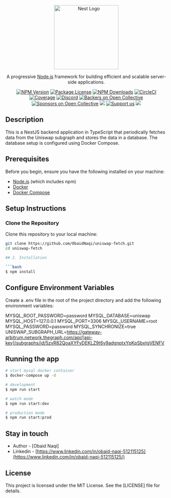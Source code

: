 <p align="center">
  <a href="http://nestjs.com/" target="blank"><img src="https://nestjs.com/img/logo-small.svg" width="200" alt="Nest Logo" /></a>
</p>

[circleci-image]: https://img.shields.io/circleci/build/github/nestjs/nest/master?token=abc123def456
[circleci-url]: https://circleci.com/gh/nestjs/nest

  <p align="center">A progressive <a href="http://nodejs.org" target="_blank">Node.js</a> framework for building efficient and scalable server-side applications.</p>
    <p align="center">
<a href="https://www.npmjs.com/~nestjscore" target="_blank"><img src="https://img.shields.io/npm/v/@nestjs/core.svg" alt="NPM Version" /></a>
<a href="https://www.npmjs.com/~nestjscore" target="_blank"><img src="https://img.shields.io/npm/l/@nestjs/core.svg" alt="Package License" /></a>
<a href="https://www.npmjs.com/~nestjscore" target="_blank"><img src="https://img.shields.io/npm/dm/@nestjs/common.svg" alt="NPM Downloads" /></a>
<a href="https://circleci.com/gh/nestjs/nest" target="_blank"><img src="https://img.shields.io/circleci/build/github/nestjs/nest/master" alt="CircleCI" /></a>
<a href="https://coveralls.io/github/nestjs/nest?branch=master" target="_blank"><img src="https://coveralls.io/repos/github/nestjs/nest/badge.svg?branch=master#9" alt="Coverage" /></a>
<a href="https://discord.gg/G7Qnnhy" target="_blank"><img src="https://img.shields.io/badge/discord-online-brightgreen.svg" alt="Discord"/></a>
<a href="https://opencollective.com/nest#backer" target="_blank"><img src="https://opencollective.com/nest/backers/badge.svg" alt="Backers on Open Collective" /></a>
<a href="https://opencollective.com/nest#sponsor" target="_blank"><img src="https://opencollective.com/nest/sponsors/badge.svg" alt="Sponsors on Open Collective" /></a>
  <a href="https://paypal.me/kamilmysliwiec" target="_blank"><img src="https://img.shields.io/badge/Donate-PayPal-ff3f59.svg"/></a>
    <a href="https://opencollective.com/nest#sponsor"  target="_blank"><img src="https://img.shields.io/badge/Support%20us-Open%20Collective-41B883.svg" alt="Support us"></a>
  <a href="https://twitter.com/nestframework" target="_blank"><img src="https://img.shields.io/twitter/follow/nestframework.svg?style=social&label=Follow"></a>
</p>
  <!--[![Backers on Open Collective](https://opencollective.com/nest/backers/badge.svg)](https://opencollective.com/nest#backer)
  [![Sponsors on Open Collective](https://opencollective.com/nest/sponsors/badge.svg)](https://opencollective.com/nest#sponsor)-->

## Description

This is a NestJS backend application in TypeScript that periodically fetches data from the Uniswap subgraph and stores the data in a database. The database setup is configured using Docker Compose.

## Prerequisites

Before you begin, ensure you have the following installed on your machine:

- [Node.js](https://nodejs.org/) (which includes npm)
- [Docker](https://www.docker.com/)
- [Docker Compose](https://docs.docker.com/compose/)

## Setup Instructions

### Clone the Repository

Clone this repository to your local machine:

```bash
git clone https://github.com/ObaidNaqi/uniswap-fetch.git
cd uniswap-fetch

## 2. Installation

```bash
$ npm install
```

## Configure Environment Variables

Create a .env file in the root of the project directory and add the following environment variables:

MYSQL_ROOT_PASSWORD=password
MYSQL_DATABASE=uniswap
MYSQL_HOST=127.0.0.1
MYSQL_PORT=3306
MYSQL_USERNAME=root
MYSQL_PASSWORD=password
MYSQL_SYNCHRONIZE=true 
UNISWAP_SUBGRAPH_URL=https://gateway-arbitrum.network.thegraph.com/api/[api-key]/subgraphs/id/5zvR82QoaXYFyDEKLZ9t6v9adgnptxYpKpSbxtgVENFV

## Running the app

```bash
# start mysql docker container
$ docker-compose up -d

# development
$ npm run start

# watch mode
$ npm run start:dev

# production mode
$ npm run start:prod
```

## Stay in touch

- Author - [Obaid Naqi]
- Linkedin - [https://www.linkedin.com/in/obaid-naqi-512115125](https://www.linkedin.com/in/obaid-naqi-512115125/)


## License

This project is licensed under the MIT License. See the [LICENSE] file for details.

